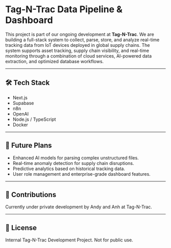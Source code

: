 # Tag-N-Trac Data Pipeline & Dashboard

This project is part of our ongoing development at **Tag-N-Trac**. We are building a full-stack system to collect, parse, store, and analyze real-time tracking data from IoT devices deployed in global supply chains. The system supports asset tracking, supply chain visibility, and real-time monitoring through a combination of cloud services, AI-powered data extraction, and optimized database workflows.

---

## 🛠 Tech Stack

- Next.js 
- Supabase 
- n8n 
- OpenAI
- Node.js / TypeScript 
- Docker 

---

## 🔮 Future Plans

- Enhanced AI models for parsing complex unstructured files.
- Real-time anomaly detection for supply chain disruptions.
- Predictive analytics based on historical tracking data.
- User role management and enterprise-grade dashboard features.

---

## 🤝 Contributions

Currently under private development by Andy and Anh at Tag-N-Trac.

---

## 📄 License

Internal Tag-N-Trac Development Project. Not for public use.

